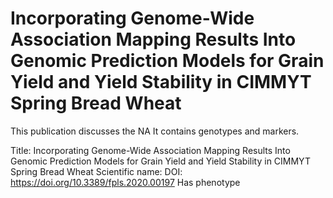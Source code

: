 # Incorporating Genome-Wide Association Mapping Results Into Genomic Prediction Models for Grain Yield and Yield Stability in CIMMYT Spring Bread Wheat

This publication discusses the NA
It contains  genotypes and  markers.

Title: Incorporating Genome-Wide Association Mapping Results Into Genomic Prediction Models for Grain Yield and Yield Stability in CIMMYT Spring Bread Wheat
Scientific name: 
DOI: https://doi.org/10.3389/fpls.2020.00197
Has phenotype 

